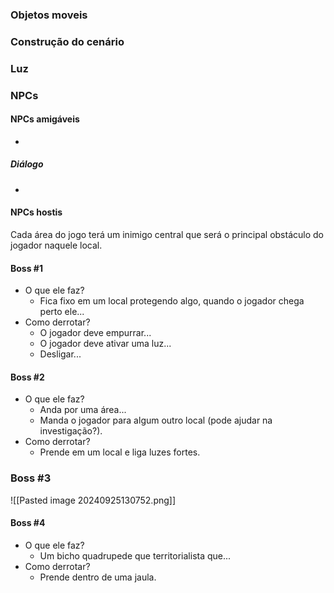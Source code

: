  

### Objetos moveis


### Construção do cenário


### Luz


### NPCs

#### NPCs amigáveis
* 

##### Diálogo
* 

#### NPCs hostis
Cada área do jogo terá um inimigo central que será o principal obstáculo do jogador naquele local. 

#### Boss #1
* O que ele faz?
	* Fica fixo em um local protegendo algo, quando o jogador chega perto ele...
* Como derrotar?
	* O jogador deve empurrar...
	* O jogador deve ativar uma luz...
	* Desligar...

#### Boss #2
* O que ele faz?
	* Anda por uma área...
	* Manda o jogador para algum outro local (pode ajudar na investigação?).
* Como derrotar?
	* Prende em um local e liga luzes fortes.

### Boss #3

![[Pasted image 20240925130752.png]]

#### Boss #4
* O que ele faz?
	* Um bicho quadrupede que territorialista que...
* Como derrotar?
	* Prende dentro de uma jaula.